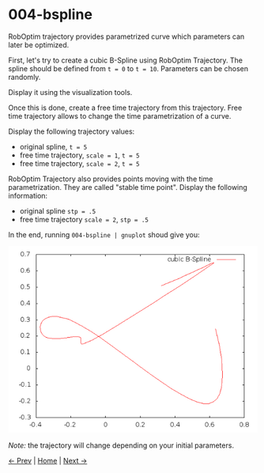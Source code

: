 004-bspline
===========

RobOptim trajectory provides parametrized curve which parameters can
later be optimized.

First, let's try to create a cubic B-Spline using RobOptim Trajectory.
The spline should be defined from `t = 0` to `t = 10`. Parameters can
be chosen randomly.

Display it using the visualization tools.

Once this is done, create a free time trajectory from this
trajectory. Free time trajectory allows to change the time
parametrization of a curve.


Display the following trajectory values:

* original spline, `t = 5`
* free time trajectory, `scale = 1`, `t = 5`
* free time trajectory, `scale = 2`, `t = 5`

RobOptim Trajectory also provides points moving with the time
parametrization. They are called "stable time point". Display the
following information:

* original spline `stp = .5`
* free time trajectory `scale = 2`, `stp = .5`


In the end, running `004-bspline | gnuplot` shoud give you:

![Result](doc/result.png)

*Note:* the trajectory will change depending on your initial
 parameters.


[← Prev][ex3] | [Home][main] | [Next →][ex5]

 [main]: https://github.com/roboptim/roboptim-tutorial/
 [ex3]: https://github.com/roboptim/roboptim-tutorial/tree/master/src/003-hs71
 [ex5]: https://github.com/roboptim/roboptim-tutorial/tree/master/src/005-trajectory-optimization
